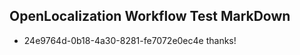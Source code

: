 ## OpenLocalization Workflow Test MarkDown
* 24e9764d-0b18-4a30-8281-fe7072e0ec4e 
thanks!<!--HONumber=Mar16_HO1-->
